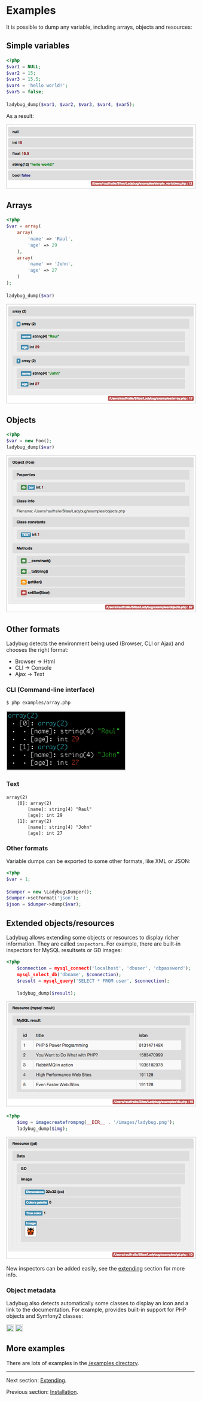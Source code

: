 # Examples

It is possible to dump any variable, including arrays, objects and resources:

## Simple variables

``` php
<?php
$var1 = NULL;
$var2 = 15;
$var3 = 15.5;
$var4 = 'hello world!';
$var5 = false;

ladybug_dump($var1, $var2, $var3, $var4, $var5);
```

As a result:

<img style="border:1px solid #ccc; padding:1px" src="https://github.com/raulfraile/ladybug/raw/master/doc/images/simple_variables_modern.png" />

## Arrays

``` php
<?php
$var = array(
    array(
        'name' => 'Raul',
        'age' => 29
    ),
    array(
        'name' => 'John',
        'age' => 27
    )
);

ladybug_dump($var)
```

<img style="border:1px solid #ccc; padding:1px" src="https://github.com/raulfraile/ladybug/raw/master/doc/images/array_modern.png" />

## Objects

``` php
<?php
$var = new Foo();
ladybug_dump($var)
```

<img style="border:1px solid #ccc; padding:1px" src="https://github.com/raulfraile/ladybug/raw/master/doc/images/object_modern.png" />

## Other formats

Ladybug detects the environment being used (Browser, CLI or Ajax) and chooses the right format:

* Browser -> Html
* CLI -> Console
* Ajax -> Text

### CLI (Command-line interface)

``` bash
$ php examples/array.php
```

<img style="border:1px solid #ccc; padding:1px" src="https://github.com/raulfraile/ladybug/raw/master/doc/images/array_cli_modern.png" />

### Text

```
array(2)
    [0]: array(2)
        [name]: string(4) "Raul"
        [age]: int 29
    [1]: array(2)
        [name]: string(4) "John"
        [age]: int 27
```

### Other formats

Variable dumps can be exported to some other formats, like XML or JSON:

``` php
<?php
$var = 1;

$dumper = new \Ladybug\Dumper();
$dumper->setFormat('json');
$json = $dumper->dump($var);
```

## Extended objects/resources

Ladybug allows extending some objects or resources to display richer information. They are called `inspectors`.
For example, there are built-in inspectors for MySQL resultsets or GD images:

``` php
<?php
    $connection = mysql_connect('localhost', 'dbuser', 'dbpassword');
    mysql_select_db('dbname', $connection);
    $result = mysql_query('SELECT * FROM user', $connection);

    ladybug_dump($result);
```
<img style="border:1px solid #ccc; padding:1px" src="https://github.com/raulfraile/ladybug/raw/master/doc/images/db_modern.png" />

``` php
<?php
    $img = imagecreatefrompng(__DIR__ . '/images/ladybug.png');
    ladybug_dump($img);
```

<img style="border:1px solid #ccc; padding:1px" src="https://github.com/raulfraile/ladybug/raw/master/doc/images/gd_modern.png" />

New inspectors can be added easily, see the [extending](https://github.com/raulfraile/ladybug/blob/master/doc/extending.md) section for more info.

### Object metadata

Ladybug also detects automatically some classes to display an icon and a link to the documentation. For example, provides built-in
support for PHP objects and Symfony2 classes:

<img style="border:1px solid #ccc; padding:1px" src="https://github.com/raulfraile/ladybug/raw/master/doc/images/metadata_php_modern.png" />
<img style="border:1px solid #ccc; padding:1px" src="https://github.com/raulfraile/ladybug/raw/master/doc/images/metadata_symfony_modern.png" />

## More examples

There are lots of examples in the [/examples directory](https://github.com/raulfraile/ladybug/blob/master/examples).


***

Next section: [Extending](https://github.com/raulfraile/ladybug/blob/master/doc/extending.md).

Previous section: [Installation](https://github.com/raulfraile/ladybug/blob/master/doc/installation.md).